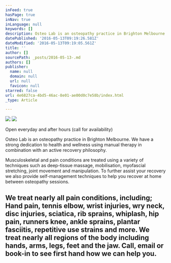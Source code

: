 ```yaml
---
inFeed: true
hasPage: true
inNav: true
inLanguage: null
keywords: []
description: Osteo Lab is an osteopathy practice in Brighton Melbourne. We have a strong dedication to health and wellness using manual therapy in combination with an active recovery philosophy.
datePublished: '2016-05-13T09:19:26.581Z'
dateModified: '2016-05-13T09:19:05.561Z'
title: ''
author: []
sourcePath: _posts/2016-05-13-.md
authors: []
publisher:
  name: null
  domain: null
  url: null
  favicon: null
starred: false
url: 4e6827ca-4bd5-46ac-8e01-ae00d0c7e58b/index.html
_type: Article

---
```

![](https://the-grid-user-content.s3-us-west-2.amazonaws.com/cc2efebd-d9b1-4dee-b77e-fa68ec608860.jpg)
![](https://the-grid-user-content.s3-us-west-2.amazonaws.com/47025e33-3dac-455a-b600-d770bc2119cf.png)

Open everyday and after hours (call for availability)

Osteo Lab is an osteopathy practice in Brighton Melbourne. We have a strong dedication to health and wellness using manual therapy in combination with an active recovery philosophy.

​Musculoskeletal and pain conditions are treated using a variety of techniques such as deep-tissue massage, mobilisation, myofascial stretching, joint movement and manipulation. To further assist your recovery we also provide self-management techniques to help you recover at home between osteopathy sessions.

## We treat nearly all pain conditions, including; Hand pain, tennis elbow, wrist injuries, wry neck, disc injuries, sciatica, rib sprains, whiplash, hip pain, runners knee, ankle sprains, plantar fasciitis, repetitive use strains and more. We treat nearly all regions of the body including hands, arms, legs, feet and the jaw. Call, email or book-in to see first hand how we can help you.